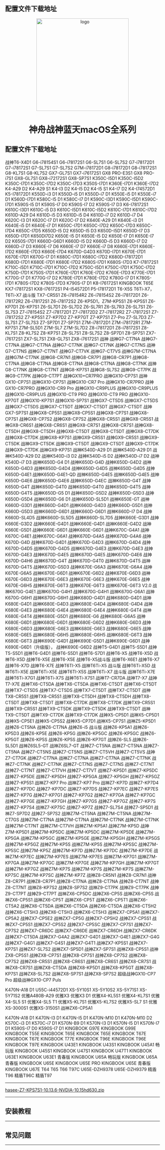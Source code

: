 <h2>配置文件下载地址</h2><p align="center">
<img src="https://ws2.sinaimg.cn/large/9f1137b1gy1g1hg3epia2j20n505jt9q.jpg" width="300px" alt="logo">
<h1 align="center">神舟战神蓝天macOS全系列</h1>
<p align="center">
<h2>配置文件下载地址</h2>
战神T6-X4D1	G6-i78154S1	G6-i78172S1	G6-SL7S1
G6-SL7S2	G7-i78172D1	G7-i78172S1	G7-SL7S1
G7-SL7S2	G7M-i78172D1	G8-i78172D1	G8-i78172S1
G8-KL7S1	G8-KL7S2	GX7-GL7S1	GX7-i76172S1
GX8 PRO-E3S1	GX8 PRO-i7S1	GX8-GL7S1	GX8-i72172S1
GX8-SP7S1	K350C-I5D1	K350C-I5D2	K350C-I7D1
K350C-I7D2	K350C-I7D3	K350S-I7D1	K360E-I7D1
K360E-I7D2	K4-A29 D2	K4-A29 S1	K4-I3 D2
K4-I5 D2	K4-I5 S1	K4-I7 D2	K4-I74572D1
K5-I78172D1	K550D-i3 D1	K550D-i5 D1	K550D-i7 D1
K550E-i5 D1	K550E-i7 D1	K560D-I7D1	K580C-I5 D1
K580C-I7 D1	K590C-I3D1	K590C-I5D1	K590C-I7D1
K590S-I5 D1	K590S-I7 D0	K590S-I7 D2	K590S-I7 D3
K6-I78172S1	K610C-I3D1	K610C-i5 D3	K610C-I5D1
K610C-I5D2	K610C-I7D1	K610C-I7D2	K610D-A29 D4
K610D-i5 D3	K610D-i5 D4	K610D-i7 D2	K610D-i7 D4
K620C-I3 D1	K620C-I7 D1	K620C-I7 D2	K640E-A29 D1
K640E-i3 D1	K640E-i5 D1	K640E-i7 D1	K650C-I7D1
K650C-I7D2	K650C-I7D3	K650C-I7D4	K650C-I7D5
K650D-I5 D2	K650D-I5 D3	K650D-I5D1	K650D-I7 D3
K650D-I7D1	K650DI7D2	K650E-I5 D1	K650E-I5 D2
K650E-I7 D1	K650E-I7 D2	K650S-I7D1	K660D-G6D1
K660D-I5 D2	K660D-i5 D3	K660D-I7 D2	K660D-i7 D3
K660E-I7 D6	K660E-I7 D7	K660E-i7 D8	K660E-I7D1
K660E-I7D2	K660E-I7D3	K660E-I7D4	K670D-G4D3
K670D-I7D1	K670E-I7D1	K670E-I7D1	K670G-I7 D1
K680C-I7D1	K680C-I7D2	K680D-I78172D1	K680D-I7D1
K680E-I7D1	K680E-I7D2	K680S-I7D1	K680S-I7D3
K7-I78172S1	K710C-i5D1	K710C-i7D1	K710C-I7D2
K750C-I5D1	K750C-I7D1	K750C-I7D2	K750D-I7D1
K750S-I7D1	K760E-I7D1	K760E-I7D2	K760E-I7D3
K770E-I7D1	K770G-I7 D1	K770G-I7 D2	K780E-I7D1
K780E-I7D2	K780G-I7 D1	K780S-I7D1	K780S-I7D2
K780S-I7D3	K790S-I7 D1	K8-I76172S1	KINGBOOK T65E
KX7-I78172S1	KX8-I76172S1	P4-I54572D1	P5-I78172D1
T6-X5S	T6Ti-X7，T6Ti-X7 战斗版	TX7-CR5S1	Z6-i78154R2
Z6-i78154S2	Z6-i78172D1	Z6-i78172R2	Z6-i78172S1
Z6-i78172S2	Z6-KP5D1，Z7M-KP5S1	Z6-KP5S1	Z6-KP7D1
Z6-KP7S1	Z6-SL7D1	Z6-SL7D2	Z6-SL7R1
Z6-SL7R3	Z6-SL7S1	Z6-SL7S3	Z7-i78154S2
Z7-i78172D1	Z7-i78172D2	Z7-i78172R2	Z7-i78172S1
Z7-i78172S2	Z7-KP5S1	Z7-KP7D2	Z7-KP7GT
Z7-KP7S1	Z7-Pro	Z7-SL7D3	Z7-SL7S1
Z7-SL7S3	Z7-SP7D1	Z7-SP7S1	Z7M-i78172D1
Z7M-i78172R1	Z7M-KP7S1	Z7M-SL5D1	Z7M-SL7
Z7M-SL7D2	Z8-i78172D1	Z8-i78172S1	Z8-KL7S1
Z8-KL7S2	Z8-KP7S1	Z8-SL7S1	Z8-SL7S2
Z8-SP7D1	Z8-SP7S1	ZX7-i76172S1	ZX7-SL7S1
ZX8-GL7S1	ZX8-i76172S1	战神	战神G7-CT7NA
战神G7-CT7NA	战神G7-CT7NA	战神G7-CT7NK	战神G7-CT7NK
战神G7-CT7NS	战神G7-CT7NS	战神G7-CT7NT	战神G7-CT7VK
战神G7-CT7VS	战神G7M-CT7NA	战神G7M-CT7NK	战神G8-CR7N1
战神G8-CR7P1	战神G8-CR7P1	战神G8-CT7NA	战神G8-CT7NA
战神G8-CT7NA	战神G8-CT7NA	战神G8-CT7NK	战神G8-CT7NK
战神G8-CT7NT	战神G8-KP7S1	战神G8-SL7S2	战神G9-CT7PK
战神G9-CT7PK	战神G9-CT7PT	战神GX10+CR7PRO	战神GX10-CP7S1
战神GX10-CP7S1	战神GX10-CP7S1	战神GX10-CR7 Pro	战神GX10-CR7PRO
战神GX10-CR7PRO	战神GX10-CR9 Pro	战神GX10-CR9PLUS	战神GX10-CR9PLUS
战神GX10-CR9PLUS	战神GX10-CT9 PRO	战神GX10-CT9 PRO	战神GX10-KP7GT
战神GX10-KP7S1	战神GX10-SP7S1	战神GX7-CT5DS	战神GX7-CT5DS
战神GX7-CT5DS	战神GX7-CT5DT	战神GX7-CT5DT	战神GX7-CT5DT
战神GX7-SP7S1	战神GX8-CP5S1	战神GX8-CP5S1	战神GX8-CP7S1
战神GX8-CP7S1	战神GX8-CP7S2	战神GX8-CP7S2	战神GX8-CR5S1
战神GX8-CR5S1	战神GX8-CR6S1	战神GX8-CR6S1	战神GX8-CR7S1
战神GX8-CR7S1	战神GX8-CT5DH	战神GX8-CT5DH	战神GX8-CT5DT
战神GX8-CT5DT	战神GX8-CT7DK	战神GX8-CT7DK	战神GX8-KP7S1
战神GX9-CR5S1	战神GX9-CR5S1	战神GX9-CT5DK	战神GX9-CT5DK
战神GX9-CT5DT	战神GX9-CT5DT	战神GX9-CT7DK	战神GX9-CT7DK
战神GX9-KP7S1	战神K540D-A29 D1	战神K540D-A29 D1	战神K540D-A29 D2
战神K540D-i3 D2	战神K540D-i5 D2	战神K540D-i7 D2	战神K540D-i7 D3
战神K650D-G4 D1	战神K650D-G4D	战神K650D-G4D2	战神K650D-G4D3
战神K650D-G4D4	战神K650D-G4D5	战神K650D-G4D5	战神K650D-G4E1
战神K650D-G4E1-QD	战神K650D-G4E5	战神K650D-G4E5	战神K650D-G4E6
战神K650D-G4E6	战神K650D-G4EC	战神K650D-G4T	战神K650D-G4T
战神K650D-G4T0	战神K650D-G4T0	战神K650D-G4T5	战神K650D-G4T5
战神K650D-G5 D1	战神K650D-G5D2	战神K650D-G5D3	战神K650D-G5D4
战神K650D-G6 D1	战神K650D-SL5D1	战神K650E-GT	战神K660D-G3D1
战神K660D-G4D1	战神K660D-G4D3	战神K660D-G5D1	战神K660D-G5D3
战神K660D-G6D1	战神K660D-G6D1	战神K660D-I7 D4	战神K660D-SL4D5
战神K660D-SL5D5	战神K660D-SL7D5	战神K660E-G3D1	战神K660E-G3D2
战神K660E-G4D1	战神K660E-G4D1	战神K660E-G4D2	战神K660E-G5D1
战神K660E-G6D1	战神K660E-G6D1	战神K670C-G4A1	战神K670C-G4E1
战神K670C-G6A1	战神K670D-G4A5	战神K670D-G4A6	战神K670D-G4D
战神K670D-G4D1	战神K670D-G4D3	战神K670D-G4D4	战神K670D-G4D5
战神K670D-G4D5	战神K670D-G4E3	战神K670D-G4E3	战神K670D-G4E3
战神K670D-G4E5	战神K670D-G4E5	战神K670D-G4E6	战神K670D-G4H6
战神K670D-G4T	战神K670D-G4T0	战神K670D-G4T5	战神K670D-G4T5
战神K670D-G5D3	战神K670E-G6A3	战神K670E-G6A4	战神K670E-G6A5
战神K670E-G6D1	战神K670E-G6D2	战神K670E-G6D3	战神K670E-G6D3
战神K670E-G6E3	战神K670E-G6E3	战神K670E-G6E5	战神K670E-G6H5
战神K670E-G6T3	战神K670E-G6T3	战神K670E-G6T3 V2.0	战神K670G-G4E1
战神K670G-G4H1	战神K670G-G4H1	战神K670G-G6A1	战神K670G-G6H1
战神K670G-G6H1	战神K680D-G4D1	战神K680D-G4D1	战神K680E-G4D1
战神K680E-G4D3	战神K680E-G4D4	战神K680E-G4D4	战神K680E-G4E3
战神K680E-G4E4	战神K680E-G4E4	战神K680E-G4T4	战神K680E-G4T4
战神K680E-G5D1	战神K680E-G6	战神K680E-G6A5	战神K680E-G6D1
战神K680E-G6D1	战神K680E-G6D2	战神K680E-G6D3	战神K680E-G6D3
战神K680E-G6E3	战神K680E-G6E3	战神K680E-G6E5	战神K680E-G6E5
战神K680E-G6H5	战神K680E-G6H5	战神K680E-G6T3	战神K680E-G6T3
战神K690E-G4D1	战神K690E-G5D1	战神K690E-G6D1	战神K690E-G6D1（升级版），
战神K690E-G6D2	战神T5-G4D1	战神T5-S5D1	战神T5-S5D1
战神T6-G4D1	战神T6-S5D1	战神T6-S7D1	战神T6-X5
战神T6-X5D	战神T6-X5D	战神T6-X5E	战神T6-X5E
战神T6-X5战斗版	战神T6-X6E1	战神T6-X7	战神T6-X7D
战神T6-X7E	战神T6TI-X5	战神T6Ti-X5 战斗版	战神T6Ti-X5D
战神T6Ti-X5E	战神T6Ti-X5E	战神T6TI-X5S	战神T6Ti-X7 战斗版
战神T6Ti-X7E	战神T6Ti-X7G1	战神T6Ti-X7S	战神T6Ti-X7S1
战神T7-CR7DA	战神T7-X7	战神T7-X7E	战神TX6-CT5DA
战神TX6-CT5DA	战神TX6-CT5DT	战神TX6-CT5DT	战神TX7-CT5DS
战神TX7-CT5DS	战神TX7-CT5DT	战神TX7-CT5DT	战神TX8-CR5S1
战神TX8-CR5S1	战神TX8-CT5DH	战神TX8-CT5DH	战神TX8-CT5DT
战神TX8-CT5DT	战神TX8-CT7DK	战神TX8-CT7DK	战神TX9-CR5S1
战神TX9-CR5S1	战神TX9-CT5DK	战神TX9-CT5DK	战神TX9-CT5DT
战神TX9-CT5DT	战神TX9-CT7DK	战神TX9-CT7DK	战神X5-CP5D1
战神X5-CP5D1	战神X5-CP5E1	战神X5-CP5S2	战神X5-CP7D1
战神X5-CP7S1	战神Z5-KP5D1	战神Z6-CT5NA	战神Z6-CT7NA
战神Z6-i5 战斗版	战神Z6-KP5A1	战神Z6-KP5D3	战神Z6-KP5E
战神Z6-KP5G	战神Z6-KP5GC	战神Z6-KP5GC	战神Z6-KP5GT
战神Z6-KP5S	战神Z6-KP5S	战神Z6-KP7GT	战神Z6-SL5
战神Z6-SL5D1	战神Z6SL5-GT	战神Z6SL7-GT	战神Z7-CT5NA
战神Z7-CT5NA	战神Z7-CT5NA	战神Z7-CT5NS	战神Z7-CT5NS
战神Z7-CT5VH	战神Z7-CT5VS	战神Z7-CT7GK	战神Z7-CT7NA
战神Z7-CT7NA	战神Z7-CT7NA	战神Z7-CT7NK	战神Z7-CT7NK
战神Z7-CT7NK	战神Z7-CT7NS	战神Z7-CT7NS	战神Z7-CT7NT
战神Z7-CT7NT	战神Z7-CT7VH	战神Z7-CT7VT	战神Z7-KP5D1
战神Z7-KP5DC	战神Z7-KP5DE	战神Z7-KP5DH	战神Z7-KP5GA
战神Z7-KP5GH	战神Z7-KP5GZ	战神Z7-KP5S1	战神Z7-KP7 Pro
战神Z7-KP7 Pro	战神Z7-KP7D	战神Z7-KP7D4	战神Z7-KP7DC
战神Z7-KP7DC	战神Z7-KP7DS	战神Z7-KP7EC	战神Z7-KP7ES
战神Z7-KP7G	战神Z7-KP7G1	战神Z7-KP7G2	战神Z7-KP7GA
战神Z7-KP7GC	战神Z7-KP7GE	战神Z7-KP7GH	战神Z7-KP7GS
战神Z7-KP7GZ	战神Z7-KP7S	战神Z7-KP7S4	战神Z7-KP7SC
战神Z7-KP7Z	战神Z7-SL7S4	战神Z7-SP5D1	战神Z7-SP7D2
战神Z7-SP7S2	战神Z7M-CT5NA	战神Z7M-CT5NA	战神Z7M-CT7GS
战神Z7M-CT7NA	战神Z7M-CT7NA	战神Z7M-CT7NK	战神Z7M-CT7NK
战神Z7M-CT7NT	战神Z7M-CT7VH	战神Z7M-KP5A1	战神Z7M-KP5D
战神Z7M-KP5D1	战神Z7M-KP5DC	战神Z7M-KP5DC	战神Z7M-KP5DE
战神Z7M-KP5GA	战神Z7M-KP5GC	战神Z7M-KP5GE	战神Z7M-KP5GH
战神Z7M-KP5GS	战神Z7M-KP5GZ	战神Z7M-KP5S	战神Z7M-KP5S
战神Z7M-KP5SC	战神Z7M-KP5SC	战神Z7M-KP5Z	战神Z7M-KP7D
战神Z7M-KP7DC	战神Z7M-KP7DE	战神Z7M-KP7EC	战神Z7M-KP7ES
战神Z7M-KP7ES	战神Z7M-KP7G1	战神Z7M-KP7GA	战神Z7M-KP7GC
战神Z7M-KP7GE	战神Z7M-KP7GH	战神Z7M-KP7GT	战神Z7M-KP7GZ
战神Z7M-KP7S	战神Z7M-KP7S	战神Z7M-KP7S	战神Z7M-KP7SC
战神Z7M-KP7SC	战神Z7M-KP7Z	战神Z8-CR5N1	战神Z8-CR7N1
战神Z8-CR7P1	战神Z8-CR7P1	战神Z8-CT7NA	战神Z8-CT7NA
战神Z8-CT7NT	战神Z8-CT7NT	战神Z8-KP7S2	战神Z8-SP7S2
战神Z9-CT7PK	战神Z9-CT7PK	战神Z9-CT7PT	战神Z9-CT7PT
战神ZX6-CP5DC	战神ZX6-CP5S	战神ZX6-CP5S	战神ZX6-CP5S1
战神ZX6-CP5T	战神ZX6-CP5T	战神ZX6-CP5T1	战神ZX6-CT5A2
战神ZX6-CT5DA	战神ZX6-CT5DA	战神ZX6-CT5DA	战神ZX6-CT5H2
战神ZX6-CT5H3	战神ZX6-CT5H3	战神ZX6-CT5H3	战神ZX7-CP5A1
战神ZX7-CP5A2	战神ZX7-CP5E2	战神ZX7-CP5G	战神ZX7-CP5H2
战神ZX7-CP5S1	战神ZX7-CP5S1	战神ZX7-CP5S2	战神ZX7-CP5SC
战神ZX7-CP7S1	战神ZX7-CP7S2	战神ZX7-CR6DC	战神ZX7-CR6DE
战神ZX7-CR6DH	战神ZX7-CR6DK	战神ZX7-CT5DA	战神ZX7-G4A2
战神ZX7-G4D1	战神ZX7-G4E1	战神ZX7-G4G	战神ZX7-G4G1
战神ZX7-G4S1	战神ZX7-G4T1	战神ZX7-KP5S1	战神ZX7-KP7S1
战神ZX7-SL7S2	战神ZX7-SP5D1	战神ZX7-SP7S1	战神ZX8-CP5S1
战神ZX8-CP5S1	战神ZX8-CP7S1	战神ZX8-CP7S1	战神ZX8-CP7S2
战神ZX8-CP7S2	战神ZX8-CR5S1	战神ZX8-CR6S1	战神ZX8-CR6S1
战神ZX8-CR7S1	战神ZX8-CR7S1	战神ZX8-CT5DA	战神ZX8-KP5D1
战神ZX8-KP5GT	战神ZX8-KP7S1	战神ZX8-SL7S2	战神ZX8-SP7S1
战神ZX8-SP7S2	超级战神GX10-CP7 Pro	超级战神GX10-CP7 Puls


K470N-A18 D1	U55C-i44572D1	XS-5Y10S1	XS-5Y10S2
XS-5Y71S1	XS-5Y71S2	优雅A480B-A29	优雅X3
优雅X3 D1	优雅X4-KL5S1	优雅X4-KL7S1	优雅X4-SL5 S1
优雅X4-SL5 T1	优雅X5-KL7S1	优雅X5-KL7S2	优雅X5-SL7 S1
优雅XS-3000S1	优雅XS-3150S1	战神ZX6-CP5A1


K470N-A18 D1	K470N-I3 D1	K470N-I5 D1	K470N-M10 D1
K470N-M10 D2	K570C-i3 D1	K570C-i7 D1	K570N-B9 D1
K570N-I3 D1	K570N-I5 D1	K570N-I7 D1	K590S-I7 D0
K590S-I7 D1	KINGBOOK G97E	KINGBOOK G99E	KINGBOOK T55E
KINGBOOK T65E	KINGBOOK T65E	KINGBOOK T67E	KINGBOOK T67E
KINGBOOK T77E	KINGBOOK T96E	KINGBOOK T96E	KINGBOOK T97E
KINGBOOK U43E1	KINGBOOK U43S1	KINGBOOK U45A1 畅玩版	KINGBOOK U45S1
KINGBOOK U47S1	KINGBOOK U47T1	KINGBOOK U63E1	KINGBOOK U63E1 青春版
KINGBOOK U65A 畅玩版	KINGBOOK U65A 青春版	KINGBOOK U65E	KINGBOOK U65E PRO
KINGBOOK U65E 青春版	KINGBOOK U67E	T64	T65
T66	T97C	U65E-DZH9378	U65E-DZH9379
精盾T96	精盾T96C	精盾T97

<hr/>




[hasee-Z7-KPS7S1-10.13.6-NVDIA-10.15hd630.zip](https://shell-1251486450.cos.ap-shanghai.myqcloud.com/EFI/hasee-Z7-KPS7S1-10.13.6-NVDIA-10.15hd630.zip)
<hr/>
<h2>安装教程</h2>
<hr/>
<h2>常见问题</h2>
<hr/>
